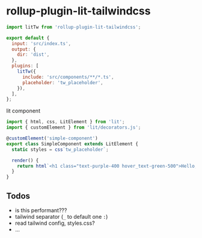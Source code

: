 # rollup-plugin-lit-tailwindcss

```js
import litTw from 'rollup-plugin-lit-tailwindcss';

export default {
  input: 'src/index.ts',
  output: {
    dir: 'dist',
  },
  plugins: [
    litTw({
      include: 'src/components/**/*.ts',
      placeholder: 'tw_placeholder',
    }),
  ],
};
```

lit component

```ts
import { html, css, LitElement } from 'lit';
import { customElement } from 'lit/decorators.js';

@customElement('simple-component')
export class SimpleComponent extends LitElement {
  static styles = css`tw_placeholder`;

  render() {
    return html`<h1 class="text-purple-400 hover_text-green-500">Hello, world!</h1>`;
  }
}
```

## Todos

- is this performant???
- tailwind separator (`_` to default one `:`)
- read tailwind config, styles.css?
- ...
